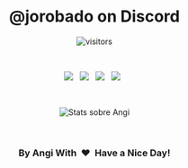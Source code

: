 <p>
  <h1 align="center"><b>@jorobado on Discord</b></h1>
</p>

<p align="center">
    <img align="center" alt="visitors" src="https://gpvc.arturio.dev/SoyAngi" />
</p>

<br>
<p align='center'>
  <img src="https://img.shields.io/badge/python%20-%23e34f26.svg?&style=for-the-badge&logo=python&logoColor=white" />&nbsp;&nbsp;
  <img src="https://img.shields.io/badge/javascript%20-%23F7DF1E.svg?&style=for-the-badge&logo=javascript&logoColor=white" />&nbsp;&nbsp;
  <img src="https://img.shields.io/badge/html5%20-%23e34f26.svg?&style=for-the-badge&logo=html5&logoColor=white" />&nbsp;&nbsp;
  <img src="https://img.shields.io/badge/css3%20-%231572B6.svg?&style=for-the-badge&logo=css3&logoColor=white" />&nbsp;&nbsp;
</p>

<br>

<p align='center'>
  <img align="center" src="https://github-readme-stats.vercel.app/api?username=SoyAngi&show_icons=true&title_color=fff&icon_color=79ff97&text_color=efefef&bg_color=24292e" alt="Stats sobre Angi">
</p>

<br>

<div align="center">
<h3 align="center">By Angi With &nbsp;❤️&nbsp; Have a Nice Day!</h3>
